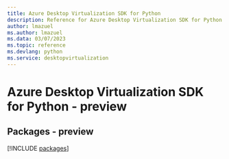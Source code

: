 ```yaml
---
title: Azure Desktop Virtualization SDK for Python
description: Reference for Azure Desktop Virtualization SDK for Python
author: lmazuel
ms.author: lmazuel
ms.data: 03/07/2023
ms.topic: reference
ms.devlang: python
ms.service: desktopvirtualization
---
```

# Azure Desktop Virtualization SDK for Python - preview
## Packages - preview
[!INCLUDE [packages](desktop-virtualization-index.md)]